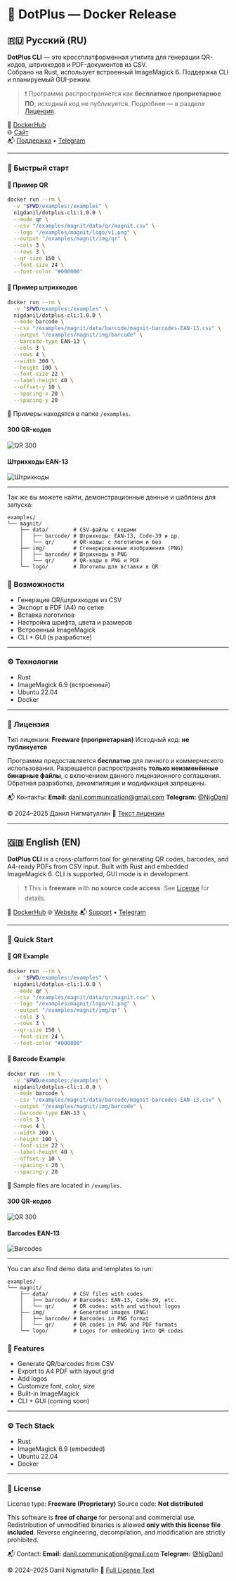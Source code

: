 # 🐳 DotPlus — Docker Release

## 🇷🇺 Русский (RU)

**DotPlus CLI** — это кроссплатформенная утилита для генерации QR-кодов, штрихкодов и PDF-документов из CSV.  
Собрано на Rust, использует встроенный ImageMagick 6. Поддержка CLI и планируемый GUI-режим.

> ❗ Программа распространяется как **бесплатное проприетарное ПО**, исходный код не публикуется. Подробнее — в разделе [Лицензия](#-лицензия).

🔗 [DockerHub](https://hub.docker.com/r/nigdanil/dotplus-cli)  
🌐 [Сайт](https://dot-plus.ru)  
📬 [Поддержка](mailto:danil.communication@gmail.com) • [Telegram](https://t.me/NigDanil)

---

### 🚀 Быстрый старт

#### 📌 Пример QR

```bash
docker run --rm \
  -v "$PWD/examples:/examples" \
  nigdanil/dotplus-cli:1.0.0 \
  --mode qr \
  --csv "/examples/magnit/data/qr/magnit.csv" \
  --logo "/examples/magnit/logo/v1.png" \
  --output "/examples/magnit/img/qr" \
  --cols 3 \
  --rows 3 \
  --qr-size 150 \
  --font-size 24 \
  --font-color "#000000"
```

#### 📌 Пример штрихкодов

```bash
docker run --rm \
  -v "$PWD/examples:/examples" \
  nigdanil/dotplus-cli:1.0.0 \
  --mode barcode \
  --csv "/examples/magnit/data/barcode/magnit-barcodes-EAN-13.csv" \
  --output "/examples/magnit/img/barcode" \
  --barcode-type EAN-13 \
  --cols 3 \
  --rows 4 \
  --width 300 \
  --height 100 \
  --font-size 22 \
  --label-height 40 \
  --offset-y 10 \
  --spacing-x 20 \
  --spacing-y 20
```

📁 Примеры находятся в папке `/examples`.

#### 300 QR-кодов

![QR 300](examples/output/qr-300.png)

#### Штрихкоды EAN-13

![Штрихкоды](examples/output/barcode-ean13.png)

---

Так же вы можете найти, демонстрационные данные и шаблоны для запуска:

```
examples/
└── magnit/
    ├── data/        # CSV-файлы с кодами
    │   ├── barcode/ # Штрихкоды: EAN-13, Code-39 и др.
    │   └── qr/      # QR-коды: с логотипом и без
    ├── img/         # Сгенерированные изображения (PNG)
    │   ├── barcode/ # Штрихкоды в PNG
    │   └── qr/      # QR-коды в PNG и PDF
    └── logo/        # Логотипы для вставки в QR
```


### 🔧 Возможности

* Генерация QR/штрихкодов из CSV
* Экспорт в PDF (A4) по сетке
* Вставка логотипов
* Настройка шрифта, цвета и размеров
* Встроенный ImageMagick
* CLI + GUI (в разработке)

---

### ⚙️ Технологии

* Rust
* ImageMagick 6.9 (встроенный)
* Ubuntu 22.04
* Docker

---

### 📄 Лицензия

Тип лицензии: **Freeware (проприетарная)**
Исходный код: **не публикуется**

Программа предоставляется **бесплатно** для личного и коммерческого использования.
Разрешается распространять **только неизменённые бинарные файлы**, с включением данного лицензионного соглашения.
Обратная разработка, декомпиляция и модификация запрещены.

📬 Контакты:
**Email:** [danil.communication@gmail.com](mailto:danil.communication@gmail.com)
**Telegram:** [@NigDanil](https://t.me/NigDanil)

© 2024–2025 Данил Нигматуллин
🔗 [Текст лицензии](https://github.com/nigdanil/dotplus/blob/main/LICENSE.txt)

---

## 🇬🇧 English (EN)

**DotPlus CLI** is a cross-platform tool for generating QR codes, barcodes, and A4-ready PDFs from CSV input.
Built with Rust and embedded ImageMagick 6. CLI is supported, GUI mode is in development.

> ❗ This is **freeware** with **no source code access**. See [License](#-license) for details.

🔗 [DockerHub](https://hub.docker.com/r/nigdanil/dotplus-cli)
🌐 [Website](https://dot-plus.ru)
📬 [Support](mailto:danil.communication@gmail.com) • [Telegram](https://t.me/NigDanil)

---

### 🚀 Quick Start

#### 📌 QR Example

```bash
docker run --rm \
  -v "$PWD/examples:/examples" \
  nigdanil/dotplus-cli:1.0.0 \
  --mode qr \
  --csv "/examples/magnit/data/qr/magnit.csv" \
  --logo "/examples/magnit/logo/v1.png" \
  --output "/examples/magnit/img/qr" \
  --cols 3 \
  --rows 3 \
  --qr-size 150 \
  --font-size 24 \
  --font-color "#000000"
```

#### 📌 Barcode Example

```bash
docker run --rm \
  -v "$PWD/examples:/examples" \
  nigdanil/dotplus-cli:1.0.0 \
  --mode barcode \
  --csv "/examples/magnit/data/barcode/magnit-barcodes-EAN-13.csv" \
  --output "/examples/magnit/img/barcode" \
  --barcode-type EAN-13 \
  --cols 3 \
  --rows 4 \
  --width 300 \
  --height 100 \
  --font-size 22 \
  --label-height 40 \
  --offset-y 10 \
  --spacing-x 20 \
  --spacing-y 20
```

📁 Sample files are located in `/examples`.

#### 300 QR-кодов

![QR 300](examples/output/qr-300.png)

#### Barcodes EAN-13

![Barcodes](examples/output/barcode-ean13.png)

---

You can also find demo data and templates to run:

```
examples/
└── magnit/
    ├── data/        # CSV files with codes
    │   ├── barcode/ # Barcodes: EAN-13, Code-39, etc.
    │   └── qr/      # QR codes: with and without logos
    ├── img/         # Generated images (PNG)
    │   ├── barcode/ # Barcodes in PNG format
    │   └── qr/      # QR codes in PNG and PDF formats
    └── logo/        # Logos for embedding into QR codes
```

### 🔧 Features

* Generate QR/barcodes from CSV
* Export to A4 PDF with layout grid
* Add logos
* Customize font, color, size
* Built-in ImageMagick
* CLI + GUI (coming soon)

---

### ⚙️ Tech Stack

* Rust
* ImageMagick 6.9 (embedded)
* Ubuntu 22.04
* Docker

---

### 📄 License

License type: **Freeware (Proprietary)**
Source code: **Not distributed**

This software is **free of charge** for personal and commercial use.
Redistribution of unmodified binaries is allowed **only with this license file included**.
Reverse engineering, decompilation, and modification are strictly prohibited.

📬 Contact:
**Email:** [danil.communication@gmail.com](mailto:danil.communication@gmail.com)
**Telegram:** [@NigDanil](https://t.me/NigDanil)

© 2024–2025 Danil Nigmatullin
🔗 [Full License Text](https://github.com/nigdanil/dotplus/blob/main/LICENSE.txt)
